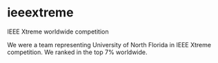 # ieeextreme
IEEE Xtreme worldwide competition

We were a team representing University of North Florida in IEEE Xtreme competition. We ranked in the top 7% worldwide.
